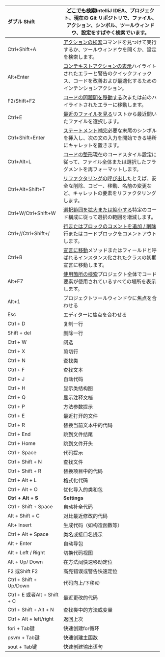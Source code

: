 | ダブル Shift                 | [どこでも検索](https://pleiades.io/help/idea/searching-everywhere.html)IntelliJ IDEA、プロジェクト、現在の Git リポジトリで、ファイル、アクション、シンボル、ツールウィンドウ、設定をすばやく検索でいます。 |
| :--------------------------- | ------------------------------------------------------------ |
| Ctrl+Shift+A                 | [アクションの検索](https://pleiades.io/help/idea/searching-everywhere.html#find_action)コマンドを見つけて実行するか、ツールウィンドウを開くか、設定を検索します。 |
| Alt+Enter                    | [コンテキストアクションの表示](https://pleiades.io/help/idea/intention-actions.html)ハイライトされたエラーと警告のクイックフィックス、コードを改善および最適化するためのインテンションアクション。 |
| F2/Shift+F2                  | [コードの問題間を移動する](https://pleiades.io/help/idea/navigating-through-the-source-code.html#navigate-errors-warnings)次または前のハイライトされたエラーに移動します。 |
| Ctrl+E                       | [最近のファイルを見る](https://pleiades.io/help/idea/navigating-through-the-source-code.html#recent_files)リストから最近開いたファイルを選択します。 |
| Ctrl+Shift+Enter             | [ステートメント補完](https://pleiades.io/help/idea/working-with-source-code.html#editor_statement_select)必要な末尾のシンボルを挿入し、次の文の入力を開始できる場所にキャレットを置きます。 |
| Ctrl+Alt+L                   | [コードの整形](https://pleiades.io/help/idea/reformat-and-rearrange-code.html#reformat_code)現在のコードスタイル設定に従って、ファイル全体または選択したフラグメントを再フォーマットします。 |
| Ctrl+Alt+Shift+T             | [リファクタリングの呼び出し](https://pleiades.io/help/idea/refactoring-source-code.html)たとえば、安全な削除、コピー、移動、名前の変更など、キャレットの要素をリファクタリングします。 |
| Ctrl+W/Ctrl+Shift+W          | [選択範囲を拡大または縮小する](https://pleiades.io/help/idea/working-with-source-code.html)特定のコード構成に従って選択の範囲を増減します。 |
| Ctrl+//Ctrl+Shift+/          | [行またはブロックのコメントを追加 / 削除](https://pleiades.io/help/idea/working-with-source-code.html#editor_lines_code_blocks)行またはコードブロックをコメントアウトします。 |
| Ctrl+B                       | [宣言に移動](https://pleiades.io/help/idea/navigating-through-the-source-code.html#go_to_declaration)メソッドまたはフィールドと呼ばれるインスタンス化されたクラスの初期宣言に移動します。 |
| Alt+F7                       | [使用箇所の検索](https://pleiades.io/help/idea/find-highlight-usages.html#find-usages)プロジェクト全体でコード要素が使用されているすべての場所を表示します。 |
| Alt+1                        | プロジェクトツールウィンドウに焦点を合わせる                 |
| Esc                          | エディターに焦点を合わせる                                   |
| Ctrl + D                     | 复制一行                                                     |
| Shift + del                  | 删除一行                                                     |
| Ctrl + W                     | 阔选                                                         |
| Ctrl + X                     | 剪切行                                                       |
| Ctrl + N                     | 查找类                                                       |
| Ctrl + F                     | 查找文本                                                     |
| Ctrl + J                     | 自动代码                                                     |
| Ctrl + H                     | 显示类结构图                                                 |
| Ctrl  + Q                    | 显示注释文档                                                 |
| Ctrl + P                     | 方法参数提示                                                 |
| Ctrl + E                     | 最近打开的文件                                               |
| Ctrl + R                     | 替换当前文本中的代码                                         |
| Ctrl + End                   | 跳到文件结尾                                                 |
| Ctrl + Home                  | 跳到文件开头                                                 |
| Ctrl + Space                 | 代码提示                                                     |
| Ctrl + Shift + N             | 查找文件                                                     |
| Ctrl  + Shift + R            | 替换项目中的代码                                             |
| Ctrl + Alt + L               | 格式化代码                                                   |
| Ctrl + Alt + O               | 优化导入的类和包                                             |
| **Ctrl + Alt + S**           | **Settings**                                                 |
| Ctrl + Shift + Space         | 自动补全代码                                                 |
| Alt + Shift + C              | 对比最近修改的代码                                           |
| Alt+ Insert                  | 生成代码（如构造函数等）                                     |
| Ctrl + Alt + Space           | 类名或接口名提示                                             |
| Alt + Enter                  | 自动导包                                                     |
| Alt + Left / Right           | 切换代码视图                                                 |
| Alt + Up/ Down               | 在方法间快速移动定位                                         |
| F2 或Shift F2                | 高亮错误或警告快速定位                                       |
| Ctrl + Shift + Up/Down       | 代码向上/下移动                                              |
| Ctrl + E 或者Alt + Shift + C | 最近更改的代码                                               |
| Ctrl + Shift + Alt + N       | 查找类中的方法或变量                                         |
| Ctrl + Alt + left/right      | 返回上次                                                     |
| fori + Tab键                 | 快速创建for循环                                              |
| psvm + Tab键                 | 快速创建主函数                                               |
| sout + Tab键                 | 快速创建输出语句                                             |



